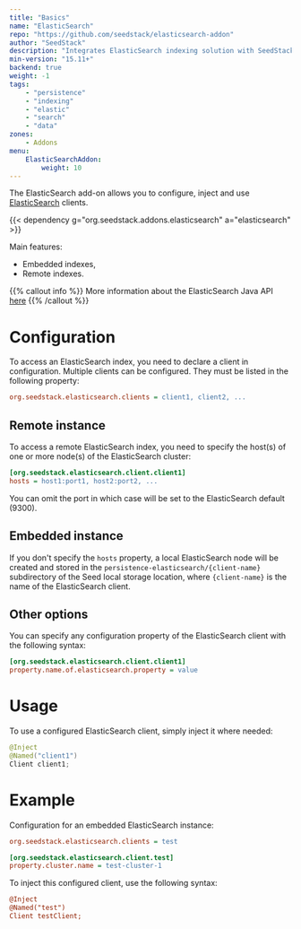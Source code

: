 ```yaml
---
title: "Basics"
name: "ElasticSearch"
repo: "https://github.com/seedstack/elasticsearch-addon"
author: "SeedStack"
description: "Integrates ElasticSearch indexing solution with SeedStack."
min-version: "15.11+"
backend: true
weight: -1
tags:
    - "persistence"
    - "indexing"
    - "elastic"
    - "search"
    - "data"
zones:
    - Addons
menu:
    ElasticSearchAddon:
        weight: 10
---
```


The ElasticSearch add-on allows you to configure, inject and use [ElasticSearch](https://www.elastic.co) clients.

{{< dependency g="org.seedstack.addons.elasticsearch" a="elasticsearch" >}}

Main features:

* Embedded indexes,
* Remote indexes.

{{% callout info %}}
More information about the ElasticSearch Java API [here](https://www.elastic.co/guide/en/elasticsearch/client/java-api/current/index.html)
{{% /callout %}}

# Configuration

To access an ElasticSearch index, you need to declare a client in configuration. Multiple clients can be configured. They
must be listed in the following property:

```ini
org.seedstack.elasticsearch.clients = client1, client2, ...
```

## Remote instance

To access a remote ElasticSearch index, you need to specify the host(s) of one or more node(s) of the ElasticSearch
cluster:

```ini
[org.seedstack.elasticsearch.client.client1]
hosts = host1:port1, host2:port2, ...
```

You can omit the port in which case will be set to the ElasticSearch default (9300).

## Embedded instance

If you don't specify the `hosts` property, a local ElasticSearch node will be created and stored in the `persistence-elasticsearch/{client-name}`
subdirectory of the Seed local storage location, where `{client-name}` is the name of the ElasticSearch client.

## Other options

You can specify any configuration property of the ElasticSearch client with the following syntax:

```ini
[org.seedstack.elasticsearch.client.client1]
property.name.of.elasticsearch.property = value
```

# Usage

To use a configured ElasticSearch client, simply inject it where needed:

```java
@Inject
@Named("client1")
Client client1;
```

# Example

Configuration for an embedded ElasticSearch instance:

```ini
org.seedstack.elasticsearch.clients = test

[org.seedstack.elasticsearch.client.test]
property.cluster.name = test-cluster-1
```

To inject this configured client, use the following syntax:

```ini
@Inject
@Named("test")
Client testClient;
```

